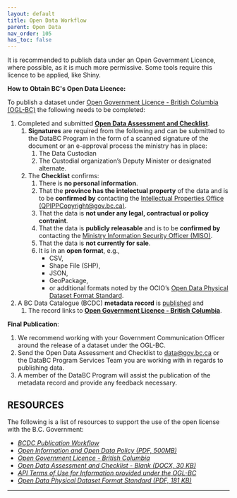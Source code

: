 ```yaml
---
layout: default
title: Open Data Workflow
parent: Open Data
nav_order: 105
has_toc: false
---
```

 
It is recommended to publish data under an Open Government Licence, where possible, as it is much more permissive. Some tools require this licence to be applied, like Shiny.

__How to Obtain BC's Open Data Licence:__

To publish a dataset under [Open Government Licence - British Columbia (OGL-BC)](https://www2.gov.bc.ca/gov/content?id=A519A56BC2BF44E4A008B33FCF527F61) the following needs to be completed: 
1. Completed and submitted [__Open Data Assessment and Checklist__](https://www2.gov.bc.ca/assets/gov/data/open-data/open_data_assessment_and_checklist.docx). 
	1. __Signatures__ are required from the following and can be submitted to the DataBC Program in the form of a scanned signature of the document or an e-approval process the ministry has in place:
		1. The Data Custodian
		1. The Custodial organization’s Deputy Minister or designated alternate.
	1. The __Checklist__ confirms:
		1. There is __no personal information__.
		1. That the __province has the intelectual property__ of the data and is to be __confirmed by__ contacting the [Intellectual Properties Office (QPIPPCopyright@gov.bc.ca)](mailto:QPIPPCopyright@gov.bc.ca).
		1. That the data is __not under any legal, contractual or policy contraint__.
		1. That the data is __publicly releasable__ and is to be __confirmed by__ contacting the [Ministry Information Security Officer (MISO)](https://intranet.gov.bc.ca/intranet/content?id=DC4623F6F1944065B83F70297ED419D7).
		1. That the data is __not currently for sale__.
		1. It is in an __open format__, e.g., 
			- CSV, 
			- Shape File (SHP), 
			- JSON,
			- GeoPackage,
			- or additional formats noted by the OCIO’s [Open Data Physical Dataset Format Standard](https://www2.gov.bc.ca/assets/gov/government/services-for-government-and-broader-public-sector/information-technology-services/standards-files/open_data_physical_dataset_extract.pdf). 
1. A BC Data Catalogue (BCDC) __metadata record__ is [published](dps_bcdc_w.md) and 
	1. The record links to __[Open Government Licence - British Columbia](https://www2.gov.bc.ca/gov/content?id=A519A56BC2BF44E4A008B33FCF527F61)__.
	

__Final Publication__:
1. We recommend working with your Government Communication Officer around the release of a dataset under the OGL-BC.
1. Send the Open Data Assessment and Checklist to [data@gov.bc.ca](mailto:data@gov.bc.ca) or the DataBC Program Services Team you are working with in regards to publishing data.
1. A member of the DataBC Program will assist the publication of the metadata record and provide any feedback necessary.

## RESOURCES

The following is a list of resources to support the use of the open license with the B.C. Government:

+ [_BCDC Publication Workflow_](dps_bcdc_w.html)
+ [_Open Information and Open Data Policy (PDF, 500MB)_](https://www2.gov.bc.ca/assets/gov/british-columbians-our-governments/services-policies-for-government/information-management-technology/information-privacy/resources/policies-guidelines/open-information-open-data-policy.pdf)
+ [_Open Government Licence - British Columbia_](https://www2.gov.bc.ca/gov/content/data/open-data/open-government-licence-bc)
+ [_Open Data Assessment and Checklist - Blank (DOCX, 30 KB)_](https://www2.gov.bc.ca/assets/gov/data/open-data/open_data_assessment_and_checklist.docx)
+ [_API Terms of Use for Information provided under the OGL-BC_](https://www2.gov.bc.ca/gov/content/data/open-data/api-terms-of-use-for-ogl-information)
+ [_Open Data Physical Dataset Format Standard (PDF, 181 KB)_](http://www2.gov.bc.ca/assets/gov/government/services-for-government-and-broader-public-sector/information-technology-services/standards-files/open_data_physical_dataset_extract.pdf)

-------------------------------------------------------
